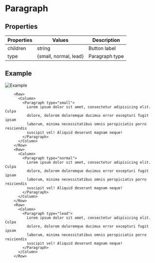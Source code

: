 # Paragraph

## Properties

| Properties | Values                | Description    |
| ---------- | --------------------- | -------------- |
| children   | string                | Button label   |
| type       | {small, normal, lead} | Paragraph type |

## Example

![Example](https://i.imgur.com/mw9Pd2b.png)

```vue
    <Row>
      <Column>
        <Paragraph type="small">
          Lorem ipsum dolor sit amet, consectetur adipisicing elit. Culpa
          dolore, dolorem doloremque ducimus error excepturi fugit ipsam
          laborum, minima necessitatibus omnis perspiciatis porro reiciendis
          suscipit vel! Aliquid deserunt magnam neque!
        </Paragraph>
      </Column>
    </Row>
    <Row>
      <Column>
        <Paragraph type="normal">
          Lorem ipsum dolor sit amet, consectetur adipisicing elit. Culpa
          dolore, dolorem doloremque ducimus error excepturi fugit ipsam
          laborum, minima necessitatibus omnis perspiciatis porro reiciendis
          suscipit vel! Aliquid deserunt magnam neque!
        </Paragraph>
      </Column>
    </Row>
    <Row>
      <Column>
        <Paragraph type="lead">
          Lorem ipsum dolor sit amet, consectetur adipisicing elit. Culpa
          dolore, dolorem doloremque ducimus error excepturi fugit ipsam
          laborum, minima necessitatibus omnis perspiciatis porro reiciendis
          suscipit vel! Aliquid deserunt magnam neque!
        </Paragraph>
      </Column>
    </Row>
```
